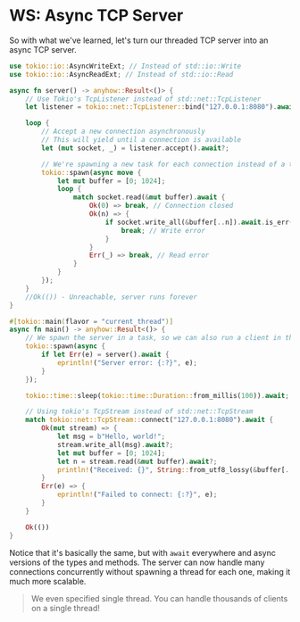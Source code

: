 # WS: Async TCP Server

So with what we've learned, let's turn our threaded TCP server into an async TCP server.

```rust
use tokio::io::AsyncWriteExt; // Instead of std::io::Write
use tokio::io::AsyncReadExt; // Instead of std::io::Read

async fn server() -> anyhow::Result<()> {
    // Use Tokio's TcpListener instead of std::net::TcpListener
    let listener = tokio::net::TcpListener::bind("127.0.0.1:8080").await?;

    loop {
        // Accept a new connection asynchronously
        // This will yield until a connection is available
        let (mut socket, _) = listener.accept().await?;

        // We're spawning a new task for each connection instead of a thread
        tokio::spawn(async move {
            let mut buffer = [0; 1024];
            loop {
                match socket.read(&mut buffer).await {
                    Ok(0) => break, // Connection closed
                    Ok(n) => {
                        if socket.write_all(&buffer[..n]).await.is_err() {
                            break; // Write error
                        }
                    }
                    Err(_) => break, // Read error
                }
            }
        });
    }
    //Ok(()) - Unreachable, server runs forever
}

#[tokio::main(flavor = "current_thread")]
async fn main() -> anyhow::Result<()> {
    // We spawn the server in a task, so we can also run a client in the same program
    tokio::spawn(async {
        if let Err(e) = server().await {
            eprintln!("Server error: {:?}", e);
        }
    });

    tokio::time::sleep(tokio::time::Duration::from_millis(100)).await; // Give server time to start

    // Using tokio's TcpStream instead of std::net::TcpStream
    match tokio::net::TcpStream::connect("127.0.0.1:8080").await {
        Ok(mut stream) => {
            let msg = b"Hello, world!";
            stream.write_all(msg).await?;
            let mut buffer = [0; 1024];
            let n = stream.read(&mut buffer).await?;
            println!("Received: {}", String::from_utf8_lossy(&buffer[..n]));
        }
        Err(e) => {
            eprintln!("Failed to connect: {:?}", e);
        }
    }

    Ok(())
}
```

Notice that it's basically the same, but with `await` everywhere and async versions of the types and methods. The server can now handle many connections concurrently without spawning a thread for each one, making it much more scalable.

> We even specified single thread. You can handle thousands of clients on a single thread!